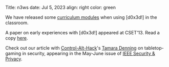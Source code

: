 Title: n3ws
date: Jul 5, 2023
align: right
color: green

We have released some [curriculum modules](ideas) when using [d0x3d!] in the classroom.

A paper on early experiences with [d0x3d!] appeared at CSET'13. Read a copy [here](http://znjp.com/papers/gondree-cset13.pdf).

Check out our article with [Control-Alt-Hack](http://www.controlalthack.com/)'s [Tamara Denning](https://twitter.com/tamaradenning) on tabletop-gaming in security, appearing in the May-June issue of [IEEE Security & Privacy](http://www.computer.org/csdl/mags/sp/2013/03/msp2013030064-abs.html).
